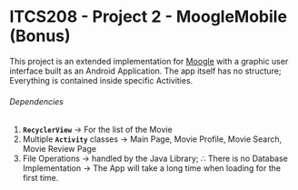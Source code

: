 # ITCS208 - Project 2 - MoogleMobile (Bonus)
This project is an extended implementation for [Moogle](https://github.com/rektplorer64/ITCS208-P2_Moogle) with a graphic user interface built as an Android Application.
The app itself has no structure; Everything is contained inside specific Activities.

###### Dependencies
1. **`RecyclerView`** → For the list of the Movie
2. Multiple **`Activity`** classes → Main Page, Movie Profile, Movie Search, Movie Review Page
3. File Operations → handled by the Java Library; 
   ∴ There is no Database Implementation → The App will take a long time when loading for the first time.
